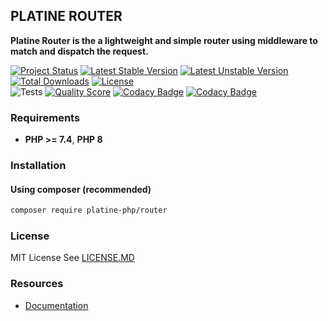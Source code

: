 ## PLATINE ROUTER
**Platine Router is the a lightweight and simple router using middleware to match and dispatch the request.**

[![Project Status](http://opensource.box.com/badges/active.svg)](http://opensource.box.com/badges)
[![Latest Stable Version](https://poser.pugx.org/platine-php/router/v)](https://packagist.org/packages/platine-php/router)
[![Latest Unstable Version](https://poser.pugx.org/platine-php/router/v/unstable)](https://packagist.org/packages/platine-php/router)
[![Total Downloads](https://poser.pugx.org/platine-php/router/downloads)](https://packagist.org/packages/platine-php/router)
[![License](https://poser.pugx.org/platine-php/router/license)](https://packagist.org/packages/platine-php/router)  
![Tests](https://github.com/platine-php/router/actions/workflows/ci.yml/badge.svg)
[![Quality Score](https://img.shields.io/scrutinizer/g/platine-php/router.svg?style=flat-square)](https://scrutinizer-ci.com/g/platine-php/router)
[![Codacy Badge](https://app.codacy.com/project/badge/Grade/4c45a925d2c942c0b1251a503ab15177)](https://app.codacy.com/gh/platine-php/router/dashboard?utm_source=gh&utm_medium=referral&utm_content=&utm_campaign=Badge_grade)
[![Codacy Badge](https://app.codacy.com/project/badge/Coverage/4c45a925d2c942c0b1251a503ab15177)](https://app.codacy.com/gh/platine-php/router/dashboard?utm_source=gh&utm_medium=referral&utm_content=&utm_campaign=Badge_coverage)

### Requirements 
- **PHP >= 7.4**, **PHP 8** 

### Installation
#### Using composer (recommended)
```bash
composer require platine-php/router
```

### License
MIT License See [LICENSE.MD](LICENSE.MD)

### Resources
- [Documentation](https://docs.platine-php.com/packages/router) 

